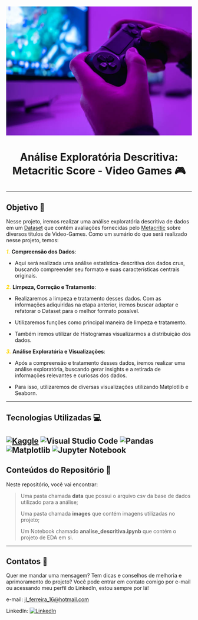 <kbd><img src="https://raw.githubusercontent.com/JoSEPHDev2022/Metacritc_Scores_Video_Games/main/images/gamer_stock.jpg" width=1000 height=350></kbd>

<h1>
    <p align="center">
        Análise Exploratória Descritiva: Metacritic Score - Video Games 🎮
    </p>
</h1>

---

## Objetivo 🎯

Nesse projeto, iremos realizar uma análise exploratória descritiva de dados em um [Dataset](https://www.kaggle.com/datasets/patkle/metacritic-scores-for-games-movies-tv-and-music) que contém avaliações fornecidas pelo [Metacritic](https://www.metacritic.com/game) sobre diversos títulos de Video-Games. Como um sumário do que será realizado nesse projeto, temos:

<font color='gold'>**_1._**</font> **Compreensão dos Dados**:
- Aqui será realizada uma análise estatística-descritiva dos dados crus, buscando compreender seu formato e suas características centrais originais.

<font color='gold'>**_2._**</font> **Limpeza, Correção e Tratamento**:
- Realizaremos a limpeza e tratamento desses dados. Com as informações adiquiridas na etapa anterior, iremos buscar adaptar e refatorar o Dataset para o melhor formato possível.

- Utilizaremos funções como principal maneira de limpeza e tratamento.

- Também iremos utilizar de Histogramas visualizarmos a distribuição dos dados.

<font color='gold'>**_3._**</font> **Análise Exploratória e Visualizações**:
- Após a compreensão e tratamento desses dados, iremos realizar uma análise exploratória, buscando gerar insights e a retirada de informações relevantes e curiosas dos dados.

- Para isso, utilizaremos de diversas visualizações utilizando Matplotlib e Seaborn.
--- 

## Tecnologias Utilizadas 💻

[![Kaggle](https://img.shields.io/badge/Kaggle-035a7d?style=for-the-badge&logo=kaggle&logoColor=white)](https://www.kaggle.com/) ![Visual Studio Code](https://img.shields.io/badge/Visual%20Studio%20Code-0078d7.svg?style=for-the-badge&logo=visual-studio-code&logoColor=white) ![Pandas](https://img.shields.io/badge/pandas-%23150458.svg?style=for-the-badge&logo=pandas&logoColor=white) ![Matplotlib](https://img.shields.io/badge/Matplotlib-%23ffffff.svg?style=for-the-badge&logo=Matplotlib&logoColor=black) ![Jupyter Notebook](https://img.shields.io/badge/jupyter-%23FA0F00.svg?style=for-the-badge&logo=jupyter&logoColor=white)
---

## Conteúdos do Repositório 📁

Neste repositório, você vai encontrar:

> Uma pasta chamada **data** que possui o arquivo csv da base de dados utilizado para a análise;
>
> Uma pasta chamada **images** que contém imagens utilizadas no projeto;
>
> Um Notebook chamado **analise_descritiva.ipynb** que contém o projeto de EDA em si.

---

## Contatos 📧

Quer me mandar uma mensagem? Tem dicas e conselhos de melhoria e aprimoramento do projeto? Você pode entrar em contato comigo por e-mail ou acessando meu perfil do LinkedIn, estou sempre por lá!

e-mail: jl_ferreira_16@hotmail.com

LinkedIn: [![LinkedIn](https://img.shields.io/badge/linkedin-%230077B5.svg?style=for-the-badge&logo=linkedin&logoColor=white)](https://www.linkedin.com/in/jose-luiz-ferreira-junior/)
